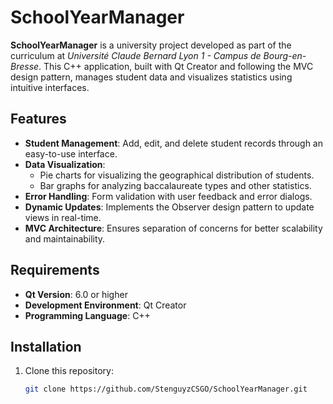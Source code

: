 # SchoolYearManager

**SchoolYearManager** is a university project developed as part of the curriculum at *Université Claude Bernard Lyon 1 - Campus de Bourg-en-Bresse*. This C++ application, built with Qt Creator and following the MVC design pattern, manages student data and visualizes statistics using intuitive interfaces.

## Features

- **Student Management**: Add, edit, and delete student records through an easy-to-use interface.
- **Data Visualization**: 
  - Pie charts for visualizing the geographical distribution of students.
  - Bar graphs for analyzing baccalaureate types and other statistics.
- **Error Handling**: Form validation with user feedback and error dialogs.
- **Dynamic Updates**: Implements the Observer design pattern to update views in real-time.
- **MVC Architecture**: Ensures separation of concerns for better scalability and maintainability.

## Requirements

- **Qt Version**: 6.0 or higher
- **Development Environment**: Qt Creator
- **Programming Language**: C++

## Installation

1. Clone this repository:
   ```bash
   git clone https://github.com/StenguyzCSGO/SchoolYearManager.git
